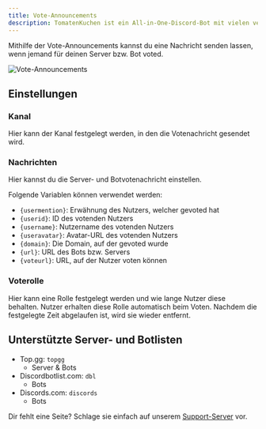 ```yaml
---
title: Vote-Announcements
description: TomatenKuchen ist ein All-in-One-Discord-Bot mit vielen verschiedenen Funktionen. Erklärt das Setup der Vote-Announcements.
---
```


Mithilfe der Vote-Announcements kannst du eine Nachricht senden lassen, wenn jemand für deinen Server bzw. Bot voted.

![Vote-Announcements](/img/voteannouncements.png)

## Einstellungen

### Kanal
Hier kann der Kanal festgelegt werden, in den die Votenachricht gesendet wird.

### Nachrichten
Hier kannst du die Server- und Botvotenachricht einstellen.

Folgende Variablen können verwendet werden:
- `{usermention}`: Erwähnung des Nutzers, welcher gevoted hat
- `{userid}`: ID des votenden Nutzers
- `{username}`: Nutzername des votenden Nutzers
- `{useravatar}`: Avatar-URL des votenden Nutzers
- `{domain}`: Die Domain, auf der gevoted wurde
- `{url}`: URL des Bots bzw. Servers
- `{voteurl}`: URL, auf der Nutzer voten können

### Voterolle
Hier kann eine Rolle festgelegt werden und wie lange Nutzer diese behalten.
Nutzer erhalten diese Rolle automatisch beim Voten. Nachdem die festgelegte Zeit abgelaufen ist, wird sie wieder entfernt.

## Unterstützte Server- und Botlisten

- Top.gg: `topgg`
  - Server & Bots
- Discordbotlist.com: `dbl`
  - Bots
- Discords.com: `discords`
  - Bots

Dir fehlt eine Seite? Schlage sie einfach auf unserem [Support-Server](https://tomatenkuchen.eu/discord) vor.
